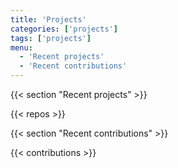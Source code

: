 ```yaml
---
title: 'Projects'
categories: ['projects']
tags: ['projects']
menu:
  - 'Recent projects'
  - 'Recent contributions'
---
```


{{< section "Recent projects" >}}

{{< repos >}}

{{< section "Recent contributions" >}}

{{< contributions >}}
